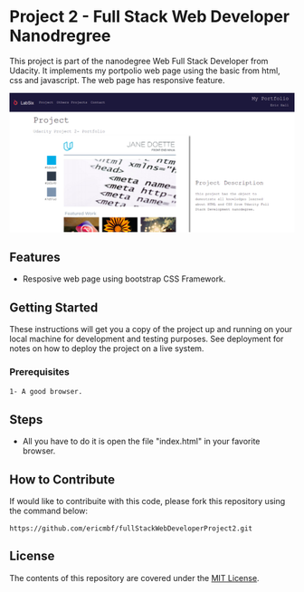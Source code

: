 # Project 2 - Full Stack Web Developer Nanodregree

This project is part of the nanodegree Web Full Stack Developer from Udacity. It implements my portpolio web page using the basic from html, css and javascript. The web page has responsive feature.

![alt text](images/portfolioView.png)

## Features

- Resposive web page using bootstrap CSS Framework.

## Getting Started

These instructions will get you a copy of the project up and running on your local machine for development and testing purposes. See deployment for notes on how to deploy the project on a live system.

### Prerequisites

```
1- A good browser.
```
## Steps

* All you have to do it is open the file "index.html" in your favorite browser.

## How to Contribute

If would like to contribuite with this code, please fork this repository using the command below:

```
https://github.com/ericmbf/fullStackWebDeveloperProject2.git
```

## License

The contents of this repository are covered under the [MIT License](LICENSE).

